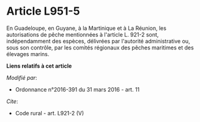 # Article L951-5

En Guadeloupe, en Guyane, à la Martinique et à La Réunion, les autorisations de pêche mentionnées à l'article L. 921-2 sont,
indépendamment des espèces, délivrées par l'autorité administrative ou, sous son contrôle, par les comités régionaux des
pêches maritimes et des élevages marins.

**Liens relatifs à cet article**

_Modifié par_:

  - Ordonnance n°2016-391 du 31 mars 2016 - art. 11

_Cite_:

  - Code rural - art. L921-2 (V)
